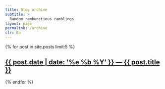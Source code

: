```yaml
---
title: Blog archive
subtitle: >
  Random rambunctious ramblings.
layout: page
permalink: /archive
clr: Bu
---
```


{% for post in site.posts limit:5 %}
  <h2><a href="{{ post.url }}"><span class="faded">{{ post.date | date: '%e %b %Y' }} &mdash;</span> {{ post.title }}</a></h2>
{% endfor %}
